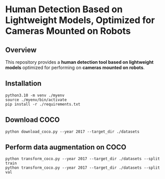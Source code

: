 # Human Detection Based on Lightweight Models, Optimized for Cameras Mounted on Robots

## Overview

This repository provides a **human detection tool based on lightweight models** optimized for performing on **cameras mounted on robots**. 

## Installation

```
python3.10 -m venv ./myenv
source ./myenv/bin/activate
pip install -r ./requirements.txt
```

## Download COCO

```
python download_coco.py --year 2017 --target_dir ./datasets
```

## Perform data augmentation on COCO

```
python transform_coco.py --year 2017 --target_dir ./datasets --split train 
python transform_coco.py --year 2017 --target_dir ./datasets --split val 
```
